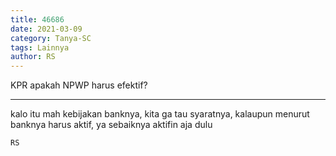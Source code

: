 ```yaml
---
title: 46686
date: 2021-03-09
category: Tanya-SC
tags: Lainnya
author: RS
---
```


KPR apakah NPWP harus efektif?

---

kalo itu mah kebijakan banknya, kita ga tau syaratnya, kalaupun menurut banknya harus aktif, ya sebaiknya aktifin aja dulu

`RS`
